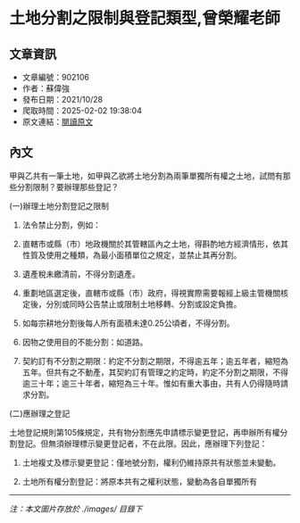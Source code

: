 # 土地分割之限制與登記類型,曾榮耀老師

## 文章資訊
- 文章編號：902106
- 作者：蘇偉強
- 發布日期：2021/10/28
- 爬取時間：2025-02-02 19:38:04
- 原文連結：[閱讀原文](https://real-estate.get.com.tw/Columns/detail.aspx?no=902106)

## 內文
甲與乙共有一筆土地，如甲與乙欲將土地分割為兩筆單獨所有權之土地，試問有那些分割限制？要辦理那些登記？

(一)辦理土地分割登記之限制

1. 法令禁止分割，例如：

1. 直轄市或縣（市）地政機關於其管轄區內之土地，得斟酌地方經濟情形，依其性質及使用之種類，為最小面積單位之規定，並禁止其再分割。

2. 遺產稅未繳清前，不得分割遺產。

3. 重劃地區選定後，直轄市或縣（市）政府，得視實際需要報經上級主管機關核定後，分別或同時公告禁止或限制土地移轉、分割或設定負擔。

4. 如每宗耕地分割後每人所有面積未達0.25公頃者，不得分割。

2. 因物之使用目的不能分割：如道路。

3. 契約訂有不分割之期限：約定不分割之期限，不得逾五年；逾五年者，縮短為五年。但共有之不動產，其契約訂有管理之約定時，約定不分割之期限，不得逾三十年；逾三十年者，縮短為三十年。惟如有重大事由，共有人仍得隨時請求分割。

(二)應辦理之登記

土地登記規則第105條規定，共有物分割應先申請標示變更登記，再申辦所有權分割登記。但無須辦理標示變更登記者，不在此限。因此，應辦理下列登記：

1. 土地複丈及標示變更登記：僅地號分割，權利仍維持原共有狀態並未變動。

2. 土地所有權分割登記：將原本共有之權利狀態，變動為各自單獨所有

---
*注：本文圖片存放於 ./images/ 目錄下*
